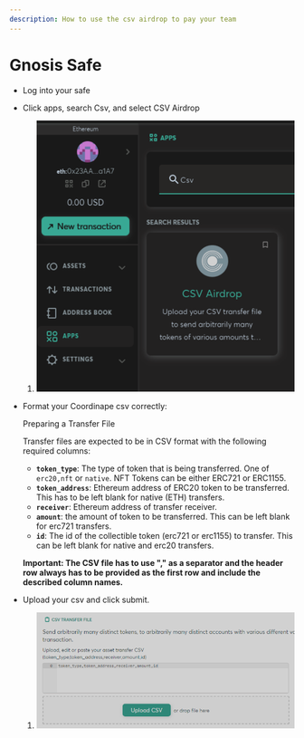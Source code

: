 ```yaml
---
description: How to use the csv airdrop to pay your team
---
```


# Gnosis Safe

* Log into your safe
* Click apps, search Csv, and select CSV Airdrop
  1. ![](<../../../.gitbook/assets/image (2) (1).png>)
*   Format your Coordinape csv correctly:

    Preparing a Transfer File

    Transfer files are expected to be in CSV format with the following required columns:

    * **`token_type`**: The type of token that is being transferred. One of `erc20,nft` or `native`. NFT Tokens can be either ERC721 or ERC1155.
    * **`token_address`**: Ethereum address of ERC20 token to be transferred. This has to be left blank for native (ETH) transfers.
    * **`receiver`**: Ethereum address of transfer receiver.
    * **`amount`**: the amount of token to be transferred. This can be left blank for erc721 transfers.
    * **`id`**: The id of the collectible token (erc721 or erc1155) to transfer. This can be left blank for native and erc20 transfers.

    **Important: The CSV file has to use "," as a separator and the header row always has to be provided as the first row and include the described column names.**
* Upload your csv and click submit.
  1. ![](<../../../.gitbook/assets/image (4) (1).png>)
